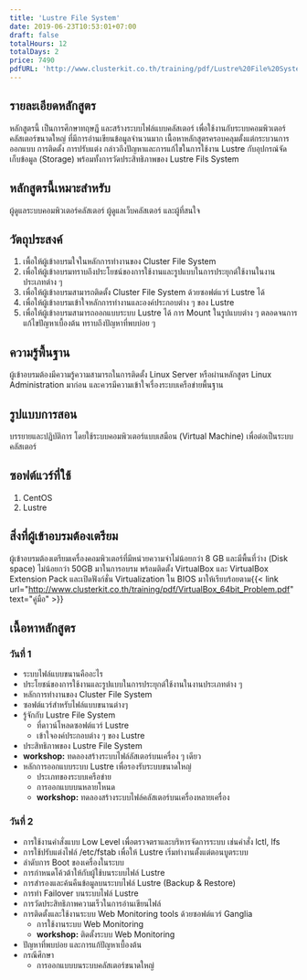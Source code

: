 ```yaml
---
title: 'Lustre File System'
date: 2019-06-23T10:53:01+07:00
draft: false
totalHours: 12
totalDays: 2
price: 7490
pdfURL: 'http://www.clusterkit.co.th/training/pdf/Lustre%20File%20System.pdf'
---
```


## รายละเอียดหลักสูตร

หลักสูตรนี้ เป็นการศึกษาทฤษฎี และสร้างระบบไฟล์แบบคลัสเตอร์ เพื่อใช้งานกับระบบคอมพิวเตอร์คลัสเตอร์ขนาดใหญ่ ที่มีการอ่านเขียนข้อมูลจำนวนมาก เนื้อหาหลักสูตรครอบคลุมตั้งแต่กระบวนการออกแบบ การติดตั้ง การปรับแต่ง กล่าวถึงปัญหาและการแก้ไขในการใช้งาน Lustre กับอุปกรณ์จัดเก็บข้อมูล (Storage) พร้อมทั้งการวัดประสิทธิภาพของ Lustre Fils System

## หลักสูตรนี้เหมาะสำหรับ

ผู้ดูแลระบบคอมพิวเตอร์คลัสเตอร์ ผู้ดูแลเว็บคลัสเตอร์ และผู้ที่สนใจ

## วัตถุประสงค์

1. เพื้อให้ผู้เข้าอบรมใจในหลักการทำงานของ Cluster File System
2. เพื่อให้ผู้เข้าอบรมทราบถึงประโยชน์ของการใช้งานและรูปแบบในการประยุกต์ใช้งานในงานประเภทต่าง ๆ
3. เพื่อให้ผู้เข้าอบรมสามารถติดตั้ง Cluster File System ด้วยซอฟต์แวร์ Lustre ได้
4. เพื่อให้ผู้เข้าอบรมเข้าใจหลักการทำงานและองค์ประกอบต่าง ๆ ของ Lustre
5. เพื่อให้ผู้เข้าอบรมสามารถออกแบบระบบ Lustre ได้ การ Mount ในรูปแบบต่าง ๆ ตลอดจนการแก้ไขปัญหาเบื้องต้น ทราบถึงปัญหาที่พบบ่อย ๆ

## ความรู้พื้นฐาน

ผู้เข้าอบรมต้องมีความรู้ความสามารถในการติดตั้ง Linux Server หรือผ่านหลักสูตร Linux Administration มาก่อน และควรมีความเข้าใจเรื่องระบบเครือข่ายพื้นฐาน

## รูปแบบการสอน

บรรยายและปฏิบัติการ โดยใช้ระบบคอมพิวเตอร์แบบเสมือน (Virtual Machine) เพื่อต่อเป็นระบบคลัสเตอร์

## ซอฟต์แวร์ที่ใช้

1. CentOS
2. Lustre

## สิ่งที่ผู้เข้าอบรมต้องเตรียม

ผู้เข้าอบรมต้องเตรียมเครื่องคอมพิวเตอร์ที่มีหน่วยความจำไม่น้อยกว่า 8 GB และมีพื้นที่ว่าง (Disk space) ไม่น้อยกว่า 50GB มาในการอบรม พร้อมติดตั้ง VirtualBox และ VirtualBox Extension Pack และเปิดฟังก์ชั่น Virtualization ใน BIOS มาให้เรียบร้อยตาม{{< link url="http://www.clusterkit.co.th/training/pdf/VirtualBox_64bit_Problem.pdf" text="คู่มือ" >}}

## เนื้อหาหลักสูตร

### วันที่ 1

- ระบบไฟล์แบบขนานคืออะไร
- ประโยชน์ของการใช้งานและรูปแบบในการประยุกต์ใช้งานในงานประเภทต่าง ๆ
- หลักการทำงานของ Cluster File System
- ซอฟต์แวร์สำหรับไฟล์แบบขนานต่างๆ
- รู้จักกับ Lustre File System
  - ที่ดาวน์โหลดซอฟต์แวร์ Lustre
  - เข้าใจองค์ประกอบต่าง ๆ ของ Lustre
- ประสิทธิภาพของ Lustre File System
- **workshop:** ทดลองสร้างระบบไฟล์ลัสเตอร์บนเครื่อง ๆ เดียว
- หลักการออกแบบระบบ Lustre เพื่อรองรับระบบขนาดใหญ่
  - ประเภทของระบบเครือข่าย
  - การออกแบบบนหลายโหนด
  - **workshop:** ทดลองสร้างระบบไฟล์คลัสเตอร์บนเครื่องหลายเครื่อง

### วันที่ 2

- การใช้งานคำสั่งแบบ Low Level เพื่อตรวจตราและบริหารจัดการระบบ เช่นคำสั่ง lctl, lfs
- การใช้ปรับแต่งไฟล์ /etc/fstab เพื่อให้ Lustre เริ่มทำงานตั้งแต่ตอนบูตระบบ
- ลำดับการ Boot ของเครื่องในระบบ
- การกำหนดโค้วต้าให้กับผู้ใช้บนระบบไฟล์ Lustre
- การสำรองและค้นคืนข้อมูลบนระบบไฟล์ Lustre (Backup & Restore)
- การทำ Failover บนระบบไฟล์ Lustre
- การวัดประสิทธิภาพความเร็วในการอ่านเขียนไฟล์
- การติดตั้งและใช้งานระบบ Web Monitoring tools ด้วยซอฟต์แวร์ Ganglia
  - การใช้งานระบบ Web Monitoring
  - **workshop:** ติดตั้งระบบ Web Monitoring
- ปัญหาที่พบบ่อย และการแก้ปัญหาเบื้องต้น
- กรณีศึกษา
  - การออกแบบบนระบบคลัสเตอร์ขนาดใหญ่
